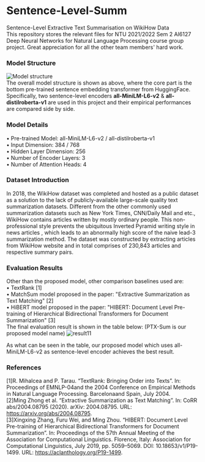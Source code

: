 # Sentence-Level-Summ
 Sentence-Level Extractive Text Summarisation on WikiHow Data    
 This repository stores the relevant files for NTU 2021/2022 Sem 2 AI6127 Deep Neural Networks for Natural Language Processing course group project. Great appreciation for all the other team members' hard work.    
 ### Model Structure
 
![Model structure](https://github.com/zhangziyi1996/Sentence-Level-Summ/assets/143377198/bbfa45e8-52af-4b43-8edf-7436a0203976)      
The overall model structure is shown as above, where the core part is the bottom pre-trained sentence embedding transformer from HuggingFace.     
Specifically, two sentence-level encoders **all-MiniLM-L6-v2** & **all-distilroberta-v1** are used in this project and their empirical performances are compared side by side.    

### Model Details
• Pre-trained Model: all-MiniLM-L6-v2 / all-distilroberta-v1   
• Input Dimension: 384 / 768   
• Hidden Layer Dimension: 256   
• Number of Encoder Layers: 3   
• Number of Attention Heads: 4   

### Dataset Introduction
In 2018, the WikiHow dataset was completed and hosted as a public dataset as a solution to the lack of publicly-available large-scale quality text summarization datasets. Different from the other commonly used summarization datasets such as New York Times, CNN/Daily Mail and etc., WikiHow contains articles written by mostly ordinary people. This non-professional style prevents 
the ubiquitous Inverted Pyramid writing style in news articles , which leads to an abnormally high score of the naive lead-3 summarization method. The dataset was constructed by extracting articles from WikiHow website and in total comprises of 230,843 articles and respective summary pairs.
### Evaluation Results
Other than the proposed model, other comparison baselines used are:   
• TextRank [1]    
• MatchSum model proposed in the paper: "Extractive Summarization as Text Matching" [2]      
• HiBERT model proposed in the paper: "HIBERT: Document Level Pre-training of Hierarchical Bidirectional Transformers for
Document Summarization" [3]     
The final evaluation result is shown in the table below: (PTX-Sum is our proposed model name)
![result11](https://github.com/zhangziyi1996/Sentence-Level-Summ/assets/143377198/f41c476f-9eb5-4560-85c3-c16195c9f9a4)

As what can be seen in the table, our proposed model which uses all-MiniLM-L6-v2 as sentence-level encoder achieves the best result.
### References
[1]R. Mihalcea and P. Tarau. “TextRank: Bringing Order into Texts”. In: Proceedings of
EMNLP-04and the 2004 Conference on Empirical Methods in Natural Language Processing.
Barcelonaand Spain, July 2004.   
[2]Ming Zhong et al. “Extractive Summarization as Text Matching”. In: CoRR abs/2004.08795
(2020). arXiv: 2004.08795. URL: https://arxiv.org/abs/2004.08795.   
[3]Xingxing Zhang, Furu Wei, and Ming Zhou. “HIBERT: Document Level Pre-training of Hierarchical
Bidirectional Transformers for Document Summarization”. In: Proceedings of the
57th Annual Meeting of the Association for Computational Linguistics. Florence, Italy: Association
for Computational Linguistics, July 2019, pp. 5059–5069. DOI: 10.18653/v1/P19-
1499. URL: https://aclanthology.org/P19-1499.   

